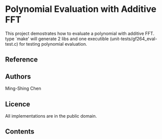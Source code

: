 # Polynomial Evaluation with Additive FFT

This project demostrates how to evaluate a polynomial with additive FFT.  
type `make' will generate 2 libs and one executible (unit-tests/gf264_eval-test.c) for testing polynomial evaluation.


## Reference

## Authors

Ming-Shing Chen

## Licence

All implementations are in the public domain.


## Contents



